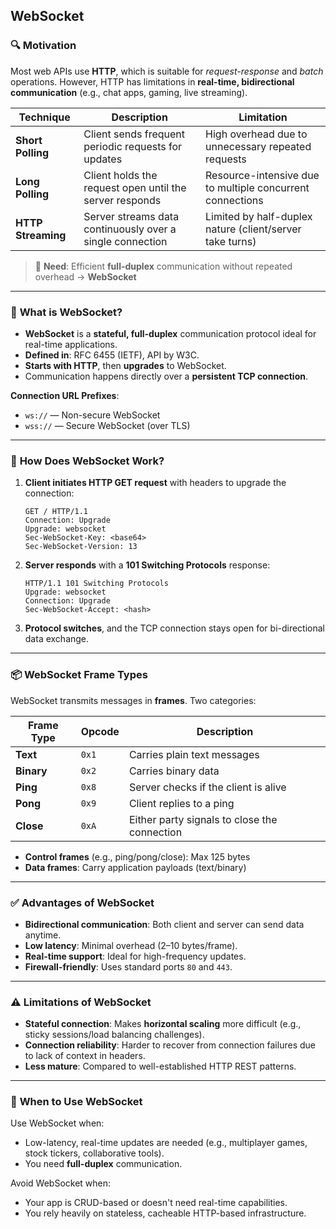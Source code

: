 ## WebSocket

### 🔍 **Motivation**

Most web APIs use **HTTP**, which is suitable for *request-response* and *batch* operations. However, HTTP has limitations in **real-time, bidirectional communication** (e.g., chat apps, gaming, live streaming).

| Technique          | Description                                               | Limitation                                                |
| ------------------ | --------------------------------------------------------- | --------------------------------------------------------- |
| **Short Polling**  | Client sends frequent periodic requests for updates       | High overhead due to unnecessary repeated requests        |
| **Long Polling**   | Client holds the request open until the server responds   | Resource-intensive due to multiple concurrent connections |
| **HTTP Streaming** | Server streams data continuously over a single connection | Limited by half-duplex nature (client/server take turns)  |

> 🧠 **Need**: Efficient **full-duplex** communication without repeated overhead → **WebSocket**

---

### 🔧 **What is WebSocket?**

* **WebSocket** is a **stateful, full-duplex** communication protocol ideal for real-time applications.
* **Defined in**: RFC 6455 (IETF), API by W3C.
* **Starts with HTTP**, then **upgrades** to WebSocket.
* Communication happens directly over a **persistent TCP connection**.

**Connection URL Prefixes**:

* `ws://` — Non-secure WebSocket
* `wss://` — Secure WebSocket (over TLS)

---

### 🔄 **How Does WebSocket Work?**

1. **Client initiates HTTP GET request** with headers to upgrade the connection:

   ```
   GET / HTTP/1.1
   Connection: Upgrade
   Upgrade: websocket
   Sec-WebSocket-Key: <base64>
   Sec-WebSocket-Version: 13
   ```

2. **Server responds** with a **101 Switching Protocols** response:

   ```
   HTTP/1.1 101 Switching Protocols
   Upgrade: websocket
   Connection: Upgrade
   Sec-WebSocket-Accept: <hash>
   ```

3. **Protocol switches**, and the TCP connection stays open for bi-directional data exchange.

---

### 📦 **WebSocket Frame Types**

WebSocket transmits messages in **frames**. Two categories:

| Frame Type | Opcode | Description                                  |
| ---------- | ------ | -------------------------------------------- |
| **Text**   | `0x1`  | Carries plain text messages                  |
| **Binary** | `0x2`  | Carries binary data                          |
| **Ping**   | `0x8`  | Server checks if the client is alive         |
| **Pong**   | `0x9`  | Client replies to a ping                     |
| **Close**  | `0xA`  | Either party signals to close the connection |

* **Control frames** (e.g., ping/pong/close): Max 125 bytes
* **Data frames**: Carry application payloads (text/binary)

---

### ✅ **Advantages of WebSocket**

* **Bidirectional communication**: Both client and server can send data anytime.
* **Low latency**: Minimal overhead (2–10 bytes/frame).
* **Real-time support**: Ideal for high-frequency updates.
* **Firewall-friendly**: Uses standard ports `80` and `443`.

---

### ⚠️ **Limitations of WebSocket**

* **Stateful connection**: Makes **horizontal scaling** more difficult (e.g., sticky sessions/load balancing challenges).
* **Connection reliability**: Harder to recover from connection failures due to lack of context in headers.
* **Less mature**: Compared to well-established HTTP REST patterns.

---

### 🎯 **When to Use WebSocket**

Use WebSocket when:

* Low-latency, real-time updates are needed (e.g., multiplayer games, stock tickers, collaborative tools).
* You need **full-duplex** communication.

Avoid WebSocket when:

* Your app is CRUD-based or doesn't need real-time capabilities.
* You rely heavily on stateless, cacheable HTTP-based infrastructure.
